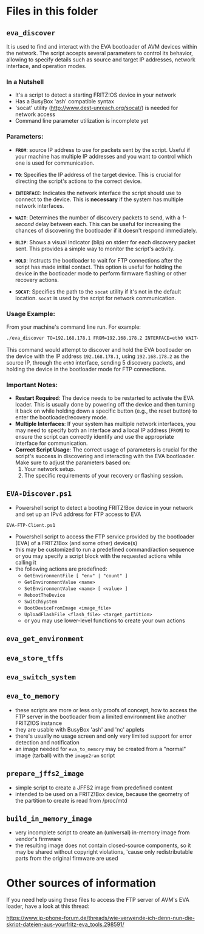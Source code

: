 # Files in this folder

## `eva_discover`

It is used to find and interact with the EVA bootloader of AVM devices within the network. The script accepts several parameters to control its behavior, allowing to specify details such as source and target IP addresses, network interface, and operation modes.

### In a Nutshell
- It's a script to detect a starting FRITZ!OS device in your network
- Has a BusyBox 'ash' compatible syntax
- 'socat' utility (<http://www.dest-unreach.org/socat/>) is needed for network access
- Command line parameter utilization is incomplete yet

### Parameters:

- **`FROM`**: source IP address to use for packets sent by the script. Useful if your machine has multiple IP addresses and you want to control which one is used for communication.

- **`TO`**: Specifies the IP address of the target device. This is crucial for directing the script's actions to the correct device.

- **`INTERFACE`**: Indicates the network interface the script should use to connect to the device. This is **necessary** if the system has multiple network interfaces.

- **`WAIT`**: Determines the number of discovery packets to send, with a *1-second* delay between each. This can be useful for increasing the chances of discovering the bootloader if it doesn't respond immediately.

- **`BLIP`**: Shows a visual indicator (blip) on stderr for each discovery packet sent. This provides a simple way to monitor the script's activity.

- **`HOLD`**: Instructs the bootloader to wait for FTP connections after the script has made initial contact. This option is useful for holding the device in the bootloader mode to perform firmware flashing or other recovery actions.

- **`SOCAT`**: Specifies the path to the `socat` utility if it's not in the default location. `socat` is used by the script for network communication.

### Usage Example:

From your machine's command line run. For example:

```bash
./eva_discover TO=192.168.178.1 FROM=192.168.178.2 INTERFACE=eth0 WAIT=5 HOLD=1
```

This command would attempt to discover and hold the EVA bootloader on the device with the IP address `192.168.178.1`, using `192.168.178.2` as the source IP, through the `eth0` interface, sending 5 discovery packets, and holding the device in the bootloader mode for FTP connections.

### Important Notes:

- **Restart Required**: The device needs to be restarted to activate the EVA loader. This is usually done by powering off the device and then turning it back on while holding down a specific button (e.g., the reset button) to enter the bootloader/recovery mode.
- **Multiple Interfaces**: If your system has multiple network interfaces, you may need to specify both an interface and a local IP address (`FROM`) to ensure the script can correctly identify and use the appropriate interface for communication.
- **Correct Script Usage**: The correct usage of parameters is crucial for the script's success in discovering and interacting with the EVA bootloader. Make sure to adjust the parameters based on:
    1. Your network setup.
    2. The specific requirements of your recovery or flashing session.

## `EVA-Discover.ps1`

- Powershell script to detect a booting FRITZ!Box device in your network and set up an IPv4 address for FTP access to EVA

`EVA-FTP-Client.ps1`

- Powershell script to access the FTP service provided by the bootloader (EVA) of a FRITZ!Box (and some other) device(s)
- this may be customized to run a predefined command/action sequence or you may specify a script block with the requested actions while calling it
- the following actions are predefined:
  - `GetEnvironmentFile [ "env" | "count" ]`
  - `GetEnvironmentValue <name>`
  - `SetEnvironmentValue <name> [ <value> ]`
  - `RebootTheDevice`
  - `SwitchSystem`
  - `BootDeviceFromImage <image_file>`
  - `UploadFlashFile <flash_file> <target_partition>`
  - or you may use lower-level functions to create your own actions

## `eva_get_environment`
## `eva_store_tffs`
## `eva_switch_system`
## `eva_to_memory`

- these scripts are more or less only proofs of concept, how to access the FTP server in the bootloader from a limited environment like another FRITZ!OS instance
- they are usable with BusyBox 'ash' and 'nc' applets
- there's usually no usage screen and only very limited support for error detection and notification
- an image needed for `eva_to_memory` may be created from a "normal" image (tarball) with the `image2ram` script

## `prepare_jffs2_image`

- simple script to create a JFFS2 image from predefined content
- intended to be used on a FRITZ!Box device, because the geometry of the partition to create is read from /proc/mtd

## `build_in_memory_image`

- very incomplete script to create an (universal) in-memory image from vendor's firmware
- the resulting image does not contain closed-source components, so it may be shared without copyright violations, 'cause only redistributable parts from the original firmware are used

# Other sources of information

If you need help using these files to access the FTP server of AVM's EVA loader, have a look at this thread:

https://www.ip-phone-forum.de/threads/wie-verwende-ich-denn-nun-die-skript-dateien-aus-yourfritz-eva_tools.298591/
